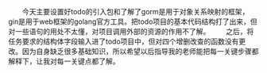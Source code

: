 &emsp;&emsp;今天主要设置好todo的引入包和了解了gorm是用于对象关系映射的框架，gin是用于web框架的golang官方工具。把todo项目的基本代码结构打了出来，但对一些语句的用处不太懂，对项目调用外部的资源的作用不了解。
&emsp;&emsp;之后，将任务要求的结构体字段输入进了todo项目中，但对四个增删改查的函数没有更改。因为自身缺乏很多基础知识，所以希望以后指导我的老师能把每一关键步骤都解释下，让我对每一关键点都了解。
